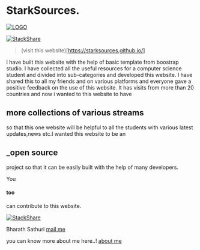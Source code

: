 # StarkSources.

[![LOGO](/assets/img/StarkSources.png)](https://starksources.github.io/)

[![StackShare](https://img.shields.io/badge/tech-stack-0690fa.svg?style=flat)](https://stackshare.io/stark-sources/stark-sources)

> (visit this website)[https://starksources.github.io/]

I have built this website with the help of basic template from boostrap studio. 
I have collected all the useful resources for a computer science student and divided into sub-categories and developed this website.
I have shared this to all my friends and on various platforms  and everyone gave a positive feedback on the use of this website.
It has visits from more than 20 countries and now i wanted to this website to have 
## more collections of various streams
so that this one website will be helpful to all the students with various latest updates,news etc.I wanted this website to be an 
## _open source
project so that it can be easily built with the help of many developers.

You 
#### too
can contribute to this website.

[![StackShare](https://img.shields.io/badge/tech-stack-0690fa.svg?style=flat)](https://stackshare.io/stark-sources/stark-sources)

    

Bharath Sathuri
[mail me](sathuribharathbrothers1234@gmail.com)

you can know more about me here..!
[about me](https://about.me/bharathsathuri)

